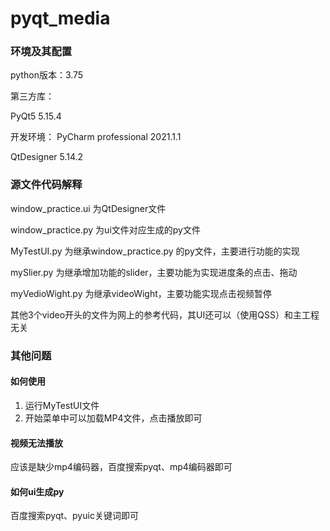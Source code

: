 # pyqt_media

### 环境及其配置
python版本：3.75

第三方库：

PyQt5   5.15.4

开发环境：
PyCharm professional 2021.1.1

QtDesigner 5.14.2

### 源文件代码解释
window_practice.ui 为QtDesigner文件

window_practice.py 为ui文件对应生成的py文件

MyTestUI.py 为继承window_practice.py 的py文件，主要进行功能的实现

mySlier.py 为继承增加功能的slider，主要功能为实现进度条的点击、拖动

myVedioWight.py 为继承videoWight，主要功能实现点击视频暂停

其他3个video开头的文件为网上的参考代码，其UI还可以（使用QSS）和主工程无关

### 其他问题

#### 如何使用
1. 运行MyTestUI文件
2. 开始菜单中可以加载MP4文件，点击播放即可

#### 视频无法播放
应该是缺少mp4编码器，百度搜索pyqt、mp4编码器即可

#### 如何ui生成py
百度搜索pyqt、pyuic关键词即可
